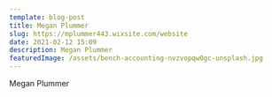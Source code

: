 ```yaml
---
template: blog-post
title: Megan Plummer
slug: https://mplummer443.wixsite.com/website
date: 2021-02-12 15:09
description: Megan Plummer
featuredImage: /assets/bench-accounting-nvzvopqw0gc-unsplash.jpg
---
```

Megan Plummer
